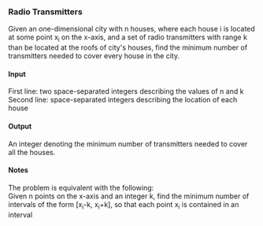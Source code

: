 ### Radio Transmitters
Given an one-dimensional city with n houses, where each house i is located at some point x<sub>i</sub> on the x-axis, and a set
of radio transmitters with range k than be located at the roofs of city's houses, find the minimum number of transmitters needed
to cover every house in the city.

#### Input
First line: two space-separated integers describing the values of n and k  
Second line: space-separated integers describing the location of each house

#### Output
An integer denoting the minimum number of transmitters needed to cover all the houses.

#### Notes
The problem is equivalent with the following:  
Given n points on the x-axis and an integer k, find the minimum number of intervals of the form [x<sub>i</sub>-k, 
x<sub>i</sub>+k], so that each point x<sub>i</sub> is contained in an interval
